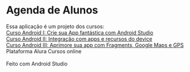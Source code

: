 <h1>Agenda de Alunos</h1>
Essa aplicação é um projeto dos cursos:<br>
<a href="https://cursos.alura.com.br/course/android-studio">Curso Android I: Crie sua App fantástica com Android Studio</a><br>
<a href="https://cursos.alura.com.br/course/android-studio-ii-integracoes-e-recursos">Curso Android II: Integração com apps e recursos do device</a><br>
<a href="https://cursos.alura.com.br/course/android-studio-iii-fragments-maps-gps">Curso Android III: Aprimore sua app com Fragments, Google Maps e GPS</a><br>
Plataforma Alura Cursos online<br><br>
Feito com Android Studio

